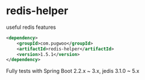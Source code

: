 # redis-helper
useful redis features

```xml
<dependency>
	<groupId>com.pugwoo</groupId>
	<artifactId>redis-helper</artifactId>
	<version>1.5.1</version>
</dependency>
```

Fully tests with Spring Boot 2.2.x ~ 3.x, jedis 3.1.0 ~ 5.x